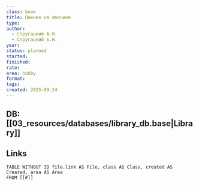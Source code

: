 ```yaml
---
class: book
title: Пикник на обочине
type:
author:
  - Стругацкий А.Н.
  - Стругацкий Б.Н.
year:
status: planned
started:
finished:
rate:
area: hobby
format:
tags:
created: 2025-09-24
---
```

## DB: [[03_resources/databases/library_db.base|Library]]

## Links

```dataview
TABLE WITHOUT ID file.link AS File, class AS Class, created AS Created, area AS Area
FROM [[#]]
````